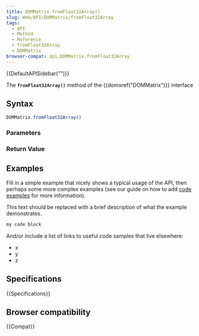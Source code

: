 ```yaml
---
title: DOMMatrix.fromFloat32Array()
slug: Web/API/DOMMatrix/fromFloat32Array
tags:
  - API
  - Method
  - Reference
  - fromFloat32Array
  - DOMMatrix
browser-compat: api.DOMMatrix.fromFloat32Array
---
```

{{DefaultAPISidebar("")}}

The **`fromFloat32Array()`** method of the {{domxref("DOMMatrix")}} interface 

## Syntax

```js
DOMMatrix.fromFloat32Array()
```

### Parameters



### Return Value



## Examples

Fill in a simple example that nicely shows a typical usage of the API, then perhaps some more complex examples (see our guide on how to add [code examples](/en-US/docs/MDN/Contribute/Structures/Code_examples) for more information).

This text should be replaced with a brief description of what the example demonstrates.

```js
my code block
```

And/or include a list of links to useful code samples that live elsewhere:

*   x
*   y
*   z

## Specifications

{{Specifications}}

## Browser compatibility

{{Compat}}

